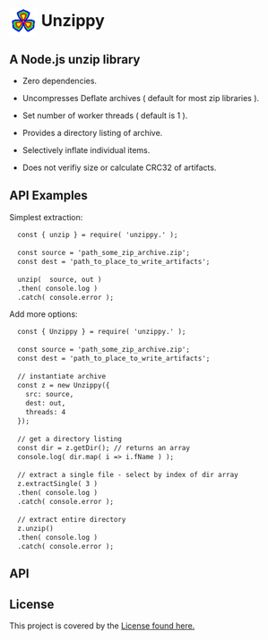 # <img src="logo.png" alt="Logo" width="50px" height="50px" style="vertical-align:middle"/> Unzippy

## A Node.js unzip library

- Zero dependencies.

- Uncompresses Deflate archives ( default for most zip libraries ).

- Set number of worker threads ( default is 1 ).


- Provides a directory listing of archive.

- Selectively inflate individual items.

- Does not verifiy size or calculate CRC32 of artifacts.


## API Examples

Simplest extraction:
```
  const { unzip } = require( 'unzippy.' );

  const source = 'path_some_zip_archive.zip';
  const dest = 'path_to_place_to_write_artifacts';

  unzip(  source, out )
  .then( console.log )
  .catch( console.error );

```

Add more options:
```
  const { Unzippy } = require( 'unzippy.' );

  const source = 'path_some_zip_archive.zip';
  const dest = 'path_to_place_to_write_artifacts';

  // instantiate archive
  const z = new Unzippy({ 
    src: source, 
    dest: out,
    threads: 4
  });

  // get a directory listing
  const dir = z.getDir(); // returns an array
  console.log( dir.map( i => i.fName ) );

  // extract a single file - select by index of dir array
  z.extractSingle( 3 )
  .then( console.log )
  .catch( console.error );

  // extract entire directory
  z.unzip()
  .then( console.log )
  .catch( console.error );

```

## API




## License

This project is covered by the [License found here.](/License)




